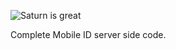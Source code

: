 ![Saturn is great](https://cyberphone.github.io/doc/saturn/github-mobileidlogo.svg)

Complete Mobile ID server side code.
